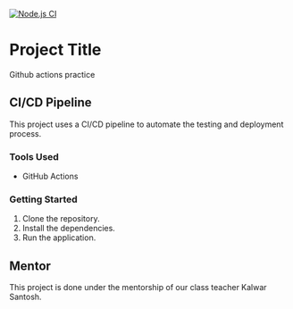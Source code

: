 [![Node.js CI](https://github.com/popadana10/github_actions_practice/actions/workflows/ci.yml/badge.svg)](https://github.com/popadana10/github_actions_practice/actions/workflows/ci.yml)

# Project Title

Github actions practice

## CI/CD Pipeline

This project uses a CI/CD pipeline to automate the testing and deployment process.

### Tools Used
- GitHub Actions 

### Getting Started

1. Clone the repository.
2. Install the dependencies.
3. Run the application.

## Mentor

This project is done under the mentorship of our class teacher Kalwar Santosh.
